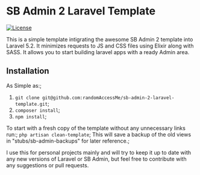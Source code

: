 # SB Admin 2 Laravel Template

[![License](https://poser.pugx.org/laravel/framework/license.svg)](https://packagist.org/packages/laravel/framework)

This is a simple template intigrating the awesome SB Admin 2 template into Laravel 5.2. It minimizes requests to JS and CSS files using Elixir along with SASS. It allows you to start building laravel apps with a ready Admin area.

## Installation

As Simple as:;
1. `git clone git@github.com:randomAccessMe/sb-admin-2-laravel-template.git`;
2. `composer install`;
3. `npm install`;

To start with a fresh copy of the template without any unnecessary links run:;
`php artisan clean-template`;
This will save a backup of the old views in "stubs/sb-admin-backups" for later reference.;

I use this for personal projects mainly and will try to keep it up to date with any new versions of Laravel or SB Admin, but feel free to contribute with any suggestions or pull requests.
